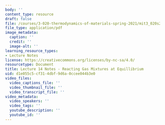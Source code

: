```yaml
---
body: ''
content_type: resource
draft: false
file: /courses/3-020-thermodynamics-of-materials-spring-2021/mit3_020s21_l14.pdf
file_type: application/pdf
image_metadata:
  caption: ''
  credit: ''
  image-alt: ''
learning_resource_types:
- Lecture Notes
license: https://creativecommons.org/licenses/by-nc-sa/4.0/
resourcetype: Document
title: Lecture 14 Notes - Reacting Gas Mixtures at Equillibrium
uid: d1e055c5-cf31-4dbf-9d6a-0ccee044b3e0
video_files:
  video_captions_file: ''
  video_thumbnail_file: ''
  video_transcript_file: ''
video_metadata:
  video_speakers: ''
  video_tags: ''
  youtube_description: ''
  youtube_id: ''
---
```

